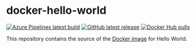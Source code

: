 # docker-hello-world

[![Azure Pipelines latest build](https://dev.azure.com/gusztavvargadr/docker/_apis/build/status/hello-world?branchName=master)](https://dev.azure.com/gusztavvargadr/docker/_build/latest?definitionId=3&branchName=master)
[![GitHub latest release](https://img.shields.io/github/release/gusztavvargadr/docker-hello-world.svg)](https://github.com/gusztavvargadr/docker-hello-world/releases/latest/)
[![Docker Hub pulls](https://img.shields.io/docker/pulls/gusztavvargadr/hello-world.svg)](https://hub.docker.com/r/gusztavvargadr/hello-world/)

This repository contains the source of the [Docker image] for Hello World.

[Docker image]: https://hub.docker.com/r/gusztavvargadr/hello-world/
